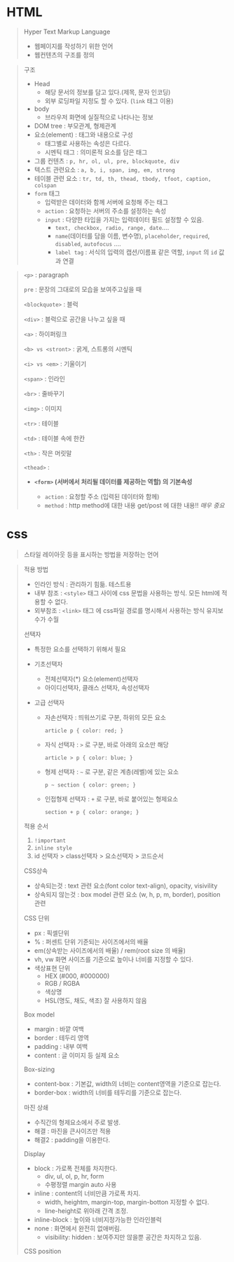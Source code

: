 # HTML

> Hyper Text Markup Language
>
> - 웹페이지를 작성하기 위한 언어
> - 웹컨텐츠의 구조를 정의



> 구조
>
> - Head
>   - 해당 문서의 정보를 담고 있다.(제목, 문자 인코딩)
>   - 외부 로딩파일 지정도 할 수 있다. (`link` 태그 이용)
> - body
>   - 브라우저 화면에 실질적으로 나타나는 정보
> - DOM tree  : 부모관계, 형제관계
> - 요소(element) : 태그와 내용으로 구성
>   - 태그별로 사용하는 속성은 다르다.
>   - 시멘틱 태그 : 의미론적 요소를 담은 태그
> - 그룹 컨텐츠 : `p, hr, ol, ul, pre, blockquote, div`
> - 텍스트 관련요소 : `a, b, i, span, img, em, strong`
> - 테이블 관련 요소 : `tr, td, th, thead, tbody, tfoot, caption, colspan`
> - `form` 태그
>   - 입력받은 데이터와 함께 서버에 요청해 주는 태그
>   - `action` : 요청하는 서버의 주소를 설정하는 속성
>   - `input` : 다양한 타입을 가지는 입력데이터 필드  설정할 수 있음.
>     - `text, checkbox, radio, range, date`....
>     - `name`(데이터를 담을 이름, 변수명), `placeholder`, `required`, `disabled`, `autofocus` ....
>     - `label tag` : 서식의 입력의 캡션/이름표 같은 역할, `input` 의 `id` 값과 연결





> `<p>` : paragraph
>
> `pre` : 문장의 그대로의 모습을 보여주고싶을 때
>
> `<blockquote>` : 블럭
>
> `<div>` : 블럭으로 공간을 나누고 싶을 때
>
> `<a>` : 하이퍼링크
>
> `<b> vs <stront>` : 굵게, 스트롱의 시멘틱
>
> `<i> vs <em>` : 기울이기
>
> `<span>` : 인라인
>
> `<br>` : 줄바꾸기
>
> `<img>` : 이미지
>
> `<tr>` : 테이블
>
> `<td>` : 테이블 속에 한칸
>
> `<th>` : 작은 머릿말
>
> `<thead>`  : 
>
> - **`<form>` (서버에서 처리될 데이터를 제공하는 역할) 의 기본속성** 
>
>   - `action` : 요청할 주소 (입력된 데이터와 함께)
>   - `method` : http method에 대한 내용  get/post 에 대한 내용!! *매우 중요*
>





# css

> 스타일 레이아웃 등을 표시하는 방법을 저장하는 언어



> 적용 방법
>
> - 인라인 방식 : 관리하기 힘듦. 테스트용
> - 내부 참조 : `<style>` 태그 사이에 css 문법을 사용하는 방식. 모든 html에 적용할 수 없다.
> - 외부참조 : `<link>` 태그 에 css파일 경로를 명시해서 사용하는 방식 유지보수가 수월
>
> 선택자
>
> - 특정한 요소를 선택하기 위해서 필요
>
> - 기초선택자
>
>   - 전체선택자(*) 요소(element)선택자
>   - 아이디선택자, 클래스 선택자, 속성선택자
>
> - 고급 선택자
>
>   - 자손선택자 : 띄워쓰기로 구분, 하위의 모든 요소
>
>     `article p { color: red; }`
>
>   - 자식 선택자 : `>` 로 구분, 바로 아래의 요소만 해당
>
>     `article > p { color: blue; }`
>
>   - 형제 선택자 :  `~` 로 구분, 같은 계층(레벨)에 있는 요소
>
>     `p ~ section { color: green; }`
>
>   - 인접형제 선택자 : `+` 로 구분, 바로 붙어있는 형제요소
>
>     `section + p { color: orange; }`
>
> 적용 순서
>
> 1. `!important`
> 2. `inline style`
> 3. id 선택자 >  class선택자 > 요소선택자 > 코드순서
>
> CSS상속
>
> - 상속되는것 : text 관련 요소(font color text-align), opacity, visivility
> - 상속되지 않는것 : box model 관련 요소 (w, h, p, m, border), position 관련
>
> CSS 단위
>
> - px : 픽셀단위
> - % : 퍼센트 단위 기준되는 사이즈에서의 배율
> - em(상속받는 사이즈에서의 배율) / rem(root size 의 배율)
> - vh, vw 화면 사이즈를 기준으로 높이나 너비를 지정할 수 있다.
> - 색상표현 단위
>   - HEX (#000, #000000)
>   - RGB / RGBA
>   - 색상명
>   - HSL(명도, 채도, 색조) 잘 사용하지 않음
>
> Box model
>
> - margin : 바깥 여백
> - border : 테두리 영역
> - padding : 내부 여백
> - content : 글 이미지 등 실제 요소
>
> Box-sizing
>
> - content-box : 기본값, width의 너비는 content영역을 기준으로 잡는다.
> - border-box : width의 너비를 테두리를 기준으로 잡는다.
>
> 마진 상쇄
>
> - 수직간의 형제요소에서 주로 발생.
> - 해결 : 마진을 큰사이즈만 적용
> - 해결2 : padding을 이용한다.
>
> Display
>
> - block : 가로폭 전체를 차지한다.
>   - div, ul, ol, p, hr, form
>   - 수평정렬 margin auto 사용
> - inline : content의 너비만큼 가로폭 차지.
>   - width, heightm, margin-top, margin-botton 지정할 수 없다.
>   - line-height로 위아래 간격 조정.
> - inline-block : 높이와 너비지정가능한 인라인블럭
> - none : 화면에서 완전히 없애버림.
>   - visibility: hidden : 보여주지만 않을뿐 공간은 차지하고 있음.
>
> CSS position
>
> 